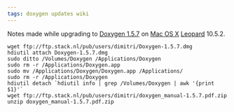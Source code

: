 ```yaml
---
tags: doxygen updates wiki
---
```


Notes made while upgrading to [Doxygen 1.5.7](/wiki/Doxygen_1.5.7) on [Mac OS X](/wiki/Mac_OS_X) [Leopard](/wiki/Leopard) 10.5.2.

    wget ftp://ftp.stack.nl/pub/users/dimitri/Doxygen-1.5.7.dmg
    hdiutil attach Doxygen-1.5.7.dmg
    sudo ditto /Volumes/Doxygen /Applications/Doxygen
    sudo rm -r /Applications/Doxygen.app
    sudo mv /Applications/Doxygen/Doxygen.app /Applications/
    sudo rm -r /Applications/Doxygen
    hdiutil detach `hdiutil info | grep /Volumes/Doxygen | awk '{print $1}'`
    wget ftp://ftp.stack.nl/pub/users/dimitri/doxygen_manual-1.5.7.pdf.zip
    unzip doxygen_manual-1.5.7.pdf.zip
